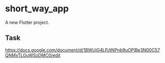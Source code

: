 # short_way_app

A new Flutter project.

## Task

https://docs.google.com/document/d/1BWUiG4LPJtNPnb9uOPlBe3N00C57QNMxTLGuWSzDMC0/edit
